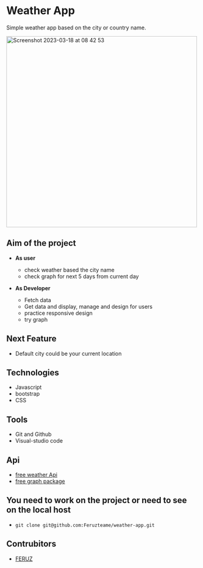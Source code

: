 # Weather App
Simple weather app based on the city or country name.

<img width="500" alt="Screenshot 2023-03-18 at 08 42 53" src="https://user-images.githubusercontent.com/59234162/226092571-96a4b358-ffe7-46d8-b6fc-19939828e426.png">


## Aim of the project
- <b>As user</b> 
   - check weather based the city name
   - check graph for next 5 days from current day

- <b>As Developer</b> 
   - Fetch data
   - Get data and display, manage and design for users
   - practice responsive design
   - try graph

## Next Feature
   - Default city could be your current location
   
## Technologies
- Javascript
- bootstrap
- CSS

## Tools
- Git and Github
- Visual-studio code

## Api
- [free weather Api](https://openweathermap.org/api)
- [free graph package](https://www.chartjs.org/)

## You need to work on the project or need to see on the local host

- `git clone git@github.com:Feruzteame/weather-app.git`

## Contrubitors
- [FERUZ](https://github.com/Feruzteame)